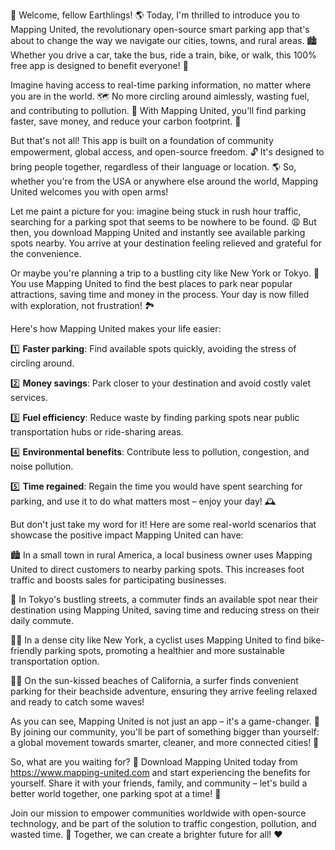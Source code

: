 🚀 Welcome, fellow Earthlings! 🌎 Today, I'm thrilled to introduce you to Mapping United, the revolutionary open-source smart parking app that's about to change the way we navigate our cities, towns, and rural areas. 🏙️ Whether you drive a car, take the bus, ride a train, bike, or walk, this 100% free app is designed to benefit everyone! 🌟

Imagine having access to real-time parking information, no matter where you are in the world. 🗺️ No more circling around aimlessly, wasting fuel, and contributing to pollution. 🚫 With Mapping United, you'll find parking faster, save money, and reduce your carbon footprint. 💪

But that's not all! This app is built on a foundation of community empowerment, global access, and open-source freedom. 🔓 It's designed to bring people together, regardless of their language or location. 🌎 So, whether you're from the USA or anywhere else around the world, Mapping United welcomes you with open arms!

Let me paint a picture for you: imagine being stuck in rush hour traffic, searching for a parking spot that seems to be nowhere to be found. 😩 But then, you download Mapping United and instantly see available parking spots nearby. You arrive at your destination feeling relieved and grateful for the convenience.

Or maybe you're planning a trip to a bustling city like New York or Tokyo. 🗽️ You use Mapping United to find the best places to park near popular attractions, saving time and money in the process. Your day is now filled with exploration, not frustration! 🏞️

Here's how Mapping United makes your life easier:

1️⃣ **Faster parking**: Find available spots quickly, avoiding the stress of circling around.

2️⃣ **Money savings**: Park closer to your destination and avoid costly valet services.

3️⃣ **Fuel efficiency**: Reduce waste by finding parking spots near public transportation hubs or ride-sharing areas.

4️⃣ **Environmental benefits**: Contribute less to pollution, congestion, and noise pollution.

5️⃣ **Time regained**: Regain the time you would have spent searching for parking, and use it to do what matters most – enjoy your day! 🕰️

But don't just take my word for it! Here are some real-world scenarios that showcase the positive impact Mapping United can have:

🏙️ In a small town in rural America, a local business owner uses Mapping United to direct customers to nearby parking spots. This increases foot traffic and boosts sales for participating businesses.

🌆 In Tokyo's bustling streets, a commuter finds an available spot near their destination using Mapping United, saving time and reducing stress on their daily commute.

🚶‍♀️ In a dense city like New York, a cyclist uses Mapping United to find bike-friendly parking spots, promoting a healthier and more sustainable transportation option.

🏃‍♂️ On the sun-kissed beaches of California, a surfer finds convenient parking for their beachside adventure, ensuring they arrive feeling relaxed and ready to catch some waves!

As you can see, Mapping United is not just an app – it's a game-changer. 🚀 By joining our community, you'll be part of something bigger than yourself: a global movement towards smarter, cleaner, and more connected cities! 🌟

So, what are you waiting for? 🤔 Download Mapping United today from https://www.mapping-united.com and start experiencing the benefits for yourself. Share it with your friends, family, and community – let's build a better world together, one parking spot at a time! 💪

Join our mission to empower communities worldwide with open-source technology, and be part of the solution to traffic congestion, pollution, and wasted time. 🌟 Together, we can create a brighter future for all! ❤️